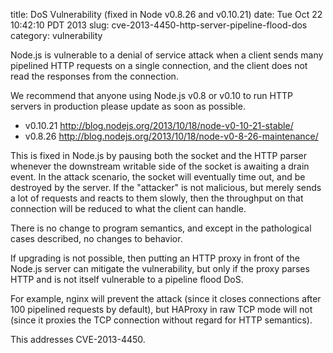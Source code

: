 title: DoS Vulnerability (fixed in Node v0.8.26 and v0.10.21)
date: Tue Oct 22 10:42:10 PDT 2013
slug: cve-2013-4450-http-server-pipeline-flood-dos
category: vulnerability

Node.js is vulnerable to a denial of service attack when a client
sends many pipelined HTTP requests on a single connection, and the
client does not read the responses from the connection.

We recommend that anyone using Node.js v0.8 or v0.10 to run HTTP
servers in production please update as soon as possible.

* v0.10.21 <http://blog.nodejs.org/2013/10/18/node-v0-10-21-stable/>
* v0.8.26 <http://blog.nodejs.org/2013/10/18/node-v0-8-26-maintenance/>

This is fixed in Node.js by pausing both the socket and the HTTP
parser whenever the downstream writable side of the socket is awaiting
a drain event.  In the attack scenario, the socket will eventually
time out, and be destroyed by the server.  If the "attacker" is not
malicious, but merely sends a lot of requests and reacts to them
slowly, then the throughput on that connection will be reduced to what
the client can handle.

There is no change to program semantics, and except in the
pathological cases described, no changes to behavior.

If upgrading is not possible, then putting an HTTP proxy in front of
the Node.js server can mitigate the vulnerability, but only if the
proxy parses HTTP and is not itself vulnerable to a pipeline flood
DoS.

For example, nginx will prevent the attack (since it closes
connections after 100 pipelined requests by default), but HAProxy in
raw TCP mode will not (since it proxies the TCP connection without
regard for HTTP semantics).

This addresses CVE-2013-4450.
